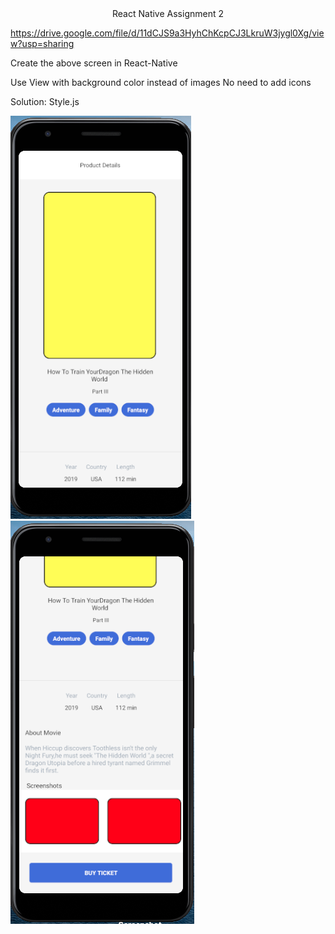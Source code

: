 <div align="center"> React Native Assignment 2</div>

https://drive.google.com/file/d/11dCJS9a3HyhChKcpCJ3LkruW3jygl0Xg/view?usp=sharing

Create the above screen in React-Native

Use View with background color instead of images
No need to add icons

Solution: Style.js

![styling1](./Screenshots/styling1.png)
![styling2](./Screenshots/styling2.png)